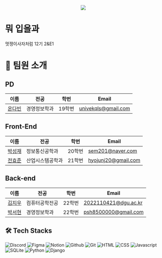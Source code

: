 <div align="center">
  <img src="https://capsule-render.vercel.app/api?type=waving&color=0:b972e9,100:d9a7fb&height=180&text=Welcome%20to%202NE1!&animation=fadeIn&fontColor=000000&fontSize=60" />
</div>

# 뭐 입을과
멋쟁이사자처럼 12기 2&E1

# 👋 팀원 소개

## PD

| 이름                                       | 전공           | 학번   | Email                |
| ------------------------------------------ | -------------- | ------ | -------------------- |
| [온다빈](https://github.com/datarchive)    | 경영정보학과   | 19학번 | univekqls@gmail.com   |

## Front-End

| 이름                                       | 전공           | 학번   | Email                |
| ------------------------------------------ | -------------- | ------ | -------------------- |
| [박성재](https://github.com/sem201)        | 정보통신공학과 | 20학번 | sem201@naver.com     |
| [전효준](https://github.com/iam-hyo)       | 산업시스템공학과 | 21학번 | hyojunj20@gmail.com  |

## Back-end

| 이름                                      | 전공           | 학번   | Email                |
| ----------------------------------------- | -------------- | ------ | -------------------- |
| [김지우](https://github.com/ryann1203)    | 컴퓨터공학전공 | 22학번 | 2022110421@dgu.ac.kr |
| [박서현](https://github.com/ParkSuhhyun)  | 경영정보학과   | 22학번 | psh8500000@gmail.com |

## 🛠️ Tech Stacks

![Discord](https://img.shields.io/badge/Discord-5865F2?style=for-the-badge&logo=Discord&logoColor=white)
![Figma](https://img.shields.io/badge/Figma-F24E1E?style=for-the-badge&logo=Figma&logoColor=white)
![Notion](https://img.shields.io/badge/Notion-000000?style=for-the-badge&logo=Notion&logoColor=white)
![Github](https://img.shields.io/badge/Github-181717?style=for-the-badge&logo=Github&logoColor=white)
![Git](https://img.shields.io/badge/Git-F05032?style=for-the-badge&logo=Git&logoColor=white)
![HTML](https://img.shields.io/badge/html5-E34F26?style=for-the-badge&logo=html5&logoColor=white) 
![CSS](https://img.shields.io/badge/css-1572B6?style=for-the-badge&logo=css3&logoColor=white)
![Javascript](https://img.shields.io/badge/Javascript-F7DF1E?style=for-the-badge&logo=Javascript&logoColor=white)
![SQLite](https://img.shields.io/badge/sqlite-%2307405e.svg?style=for-the-badge&logo=sqlite&logoColor=white)
![Python](https://img.shields.io/badge/Python-3776AB?style=for-the-badge&logo=Python&logoColor=white)
![Django](https://img.shields.io/badge/Django-092E20?style=for-the-badge&logo=Django&logoColor=white)